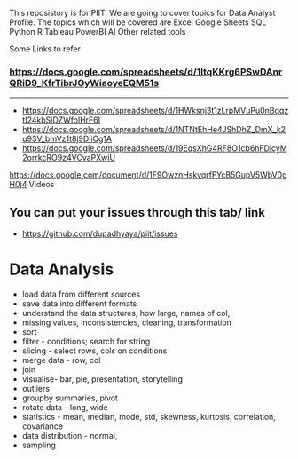 This reposistory is for PIIT. We are going to cover topics for Data Analyst Profile.
The topics which will be covered are 
Excel
Google Sheets
SQL
Python
R
Tableau
PowerBI
AI
Other related tools

Some Links to refer
### https://docs.google.com/spreadsheets/d/1ItqKKrg6PSwDAnrQRiD9_KfrTibrJOyWiaoyeEQM51s
----
- https://docs.google.com/spreadsheets/d/1HWksnj3t1zLrpMVuPu0nBqqztI24kbSiDZWfolHrF6I
- https://docs.google.com/spreadsheets/d/1NTNtEhHe4JShDhZ_DmX_k2u93V_bmVz1t8j9DliCg1A
- https://docs.google.com/spreadsheets/d/19EqsXhG4RF8O1cb6hFDicyM2orrkcRO9z4VCvaPXwiU

https://docs.google.com/document/d/1F9OwznHskvqrfFYcB5GupV5WbV0gH0j4 Videos

## You can put your issues through this tab/ link
- https://github.com/dupadhyaya/piit/issues
# Data Analysis
- load data from different sources
- save data into different formats
- understand the data structures, how large, names of col, 
- missing values, inconsistencies, cleaning, transformation 
- sort
- filter - conditions; search for string
- slicing - select rows, cols on conditions
- merge data - row, col
- join 
- visualise- bar, pie, presentation, storytelling
- outliers 
- groupby summaries, pivot
- rotate data - long, wide
- statistics - mean, median, mode, std, skewness, kurtosis, correlation, covariance
- data distribution - normal,
- sampling 
